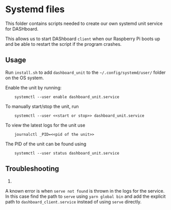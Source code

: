 # Systemd files
This folder contains scripts needed to create our own systemd unit service for DASHboard.

This allows us to start DAShboard `client` when our Raspberry Pi boots up and be able to restart the script if the program crashes.

## Usage
Run `install.sh` to add `dashboard_unit` to the `~/.config/systemd/user/` folder on the OS system.

Enable the unit by running:
```
    systemctl --user enable dashboard_unit.service
```

To manually start/stop the unit, run
```
    systemctl --user <<start or stop>> dashboard_unit.service
```

To view the latest logs for the unit use
```
    journalctl _PID=<<pid of the unit>>
```

The PID of the unit can be found using
```
    systemctl --user status dashboard_unit.service
```

## Troubleshooting
1)
A known error is when `serve not found` is thrown in the logs for the service.
In this case find the path to `serve` using `yarn global bin` and add the explicit path to `dashboard_client.service` instead of using `serve` directly.